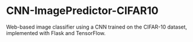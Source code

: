 # CNN-ImagePredictor-CIFAR10
Web-based image classifier using a CNN trained on the CIFAR-10 dataset, implemented with Flask and TensorFlow.
